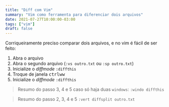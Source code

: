 ```yaml
---
title: "Diff com Vim"
summary: "Vim como ferramenta para diferenciar dois arquivos"
date: 2021-07-27T10:00:00-03:00
tags: ["vim"]
draft: false
---
```


Corriqueiramente preciso comparar dois arquivos, e no vim é fácil de ser feito:

1. Abra o arquivo
2. Abra o segundo arquivo (``:vs outro.txt`` ou ``:sp outro.txt``)
3. Inicialize o *diffmode* ``:diffthis``
4. Troque de janela <kbd>ctrl</kbd><kbd>w</kbd><kbd>w</kbd>
5. Inicialize o *diffmode* ``:diffthis``

> Resumo do passo 3, 4 e 5 caso só haja duas `windows`: ``:windo diffthis``

> Resumo do passo 2, 3, 4 e 5 ``:vert diffsplit outro.txt``
